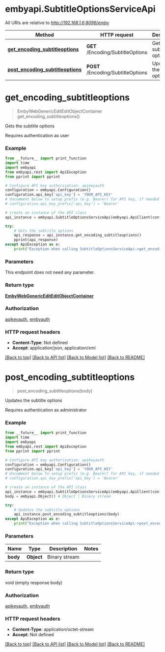 # embyapi.SubtitleOptionsServiceApi

All URIs are relative to *http://192.168.1.6:8096/emby*

Method | HTTP request | Description
------------- | ------------- | -------------
[**get_encoding_subtitleoptions**](SubtitleOptionsServiceApi.md#get_encoding_subtitleoptions) | **GET** /Encoding/SubtitleOptions | Gets the subtitle options
[**post_encoding_subtitleoptions**](SubtitleOptionsServiceApi.md#post_encoding_subtitleoptions) | **POST** /Encoding/SubtitleOptions | Updates the subtitle options

# **get_encoding_subtitleoptions**
> EmbyWebGenericEditEditObjectContainer get_encoding_subtitleoptions()

Gets the subtitle options

Requires authentication as user

### Example
```python
from __future__ import print_function
import time
import embyapi
from embyapi.rest import ApiException
from pprint import pprint

# Configure API key authorization: apikeyauth
configuration = embyapi.Configuration()
configuration.api_key['api_key'] = 'YOUR_API_KEY'
# Uncomment below to setup prefix (e.g. Bearer) for API key, if needed
# configuration.api_key_prefix['api_key'] = 'Bearer'

# create an instance of the API class
api_instance = embyapi.SubtitleOptionsServiceApi(embyapi.ApiClient(configuration))

try:
    # Gets the subtitle options
    api_response = api_instance.get_encoding_subtitleoptions()
    pprint(api_response)
except ApiException as e:
    print("Exception when calling SubtitleOptionsServiceApi->get_encoding_subtitleoptions: %s\n" % e)
```

### Parameters
This endpoint does not need any parameter.

### Return type

[**EmbyWebGenericEditEditObjectContainer**](EmbyWebGenericEditEditObjectContainer.md)

### Authorization

[apikeyauth](../README.md#apikeyauth), [embyauth](../README.md#embyauth)

### HTTP request headers

 - **Content-Type**: Not defined
 - **Accept**: application/json, application/xml

[[Back to top]](#) [[Back to API list]](../README.md#documentation-for-api-endpoints) [[Back to Model list]](../README.md#documentation-for-models) [[Back to README]](../README.md)

# **post_encoding_subtitleoptions**
> post_encoding_subtitleoptions(body)

Updates the subtitle options

Requires authentication as administrator

### Example
```python
from __future__ import print_function
import time
import embyapi
from embyapi.rest import ApiException
from pprint import pprint

# Configure API key authorization: apikeyauth
configuration = embyapi.Configuration()
configuration.api_key['api_key'] = 'YOUR_API_KEY'
# Uncomment below to setup prefix (e.g. Bearer) for API key, if needed
# configuration.api_key_prefix['api_key'] = 'Bearer'

# create an instance of the API class
api_instance = embyapi.SubtitleOptionsServiceApi(embyapi.ApiClient(configuration))
body = embyapi.Object() # Object | Binary stream

try:
    # Updates the subtitle options
    api_instance.post_encoding_subtitleoptions(body)
except ApiException as e:
    print("Exception when calling SubtitleOptionsServiceApi->post_encoding_subtitleoptions: %s\n" % e)
```

### Parameters

Name | Type | Description  | Notes
------------- | ------------- | ------------- | -------------
 **body** | **Object**| Binary stream | 

### Return type

void (empty response body)

### Authorization

[apikeyauth](../README.md#apikeyauth), [embyauth](../README.md#embyauth)

### HTTP request headers

 - **Content-Type**: application/octet-stream
 - **Accept**: Not defined

[[Back to top]](#) [[Back to API list]](../README.md#documentation-for-api-endpoints) [[Back to Model list]](../README.md#documentation-for-models) [[Back to README]](../README.md)

